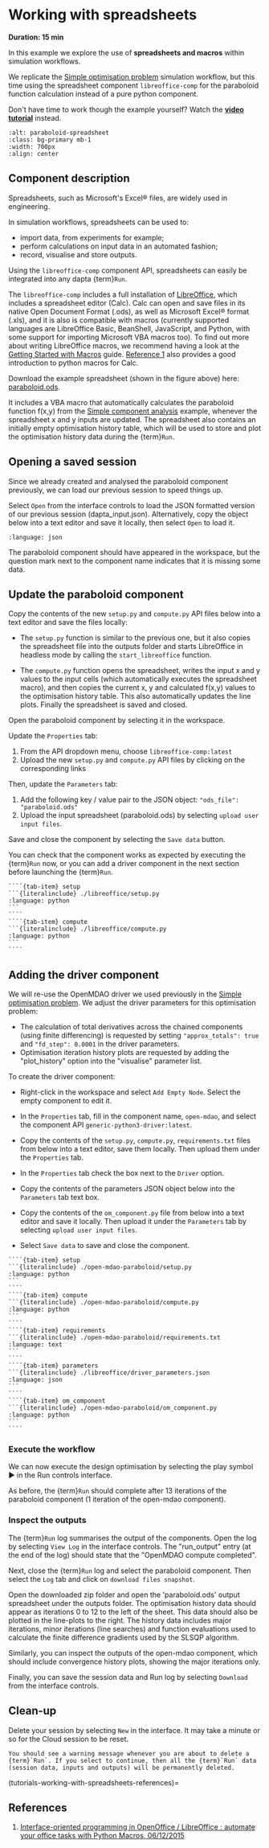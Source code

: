 # Working with spreadsheets


**Duration: 15 min**

In this example we explore the use of **spreadsheets and macros** within simulation workflows.

We replicate the [Simple optimisation problem](./Simple%20optimisation%20problem.md) simulation workflow, but this time using the spreadsheet component `libreoffice-comp` for the paraboloid function calculation instead of a pure python component. 

Don't have time to work though the example yourself? 
Watch the **[video tutorial](https://youtu.be/2GaVVrot-4I)** instead.

```{image} media/spreadsheet_1.png
:alt: paraboloid-spreadsheet
:class: bg-primary mb-1
:width: 700px
:align: center
```

## Component description

Spreadsheets, such as Microsoft's Excel® files, are widely used in engineering. 

In simulation workflows, spreadsheets can be used to:

* import data, from experiments for example; 
* perform calculations on input data in an automated fashion;
* record, visualise and store outputs.

Using the `libreoffice-comp` component API, spreadsheets can easily be integrated into any dapta {term}`Run`.

The `libreoffice-comp` includes a full installation of [LibreOffice](https://www.libreoffice.org/), which includes a spreadsheet editor (Calc). 
Calc can open and save files in its native Open Document Format (.ods), as well as Microsoft Excel® format (.xls), and it is also is compatible with macros (currently supported languages are LibreOffice Basic, BeanShell, JavaScript, and Python, with some support for importing Microsoft VBA macros too). 
To find out more about writing LibreOffice macros, we recommend having a look at the [Getting Started with Macros](https://books.libreoffice.org/en/GS70/GS7013-GettingStartedWithMacros.html) guide. [Reference 1](tutorials-working-with-spreadsheets-references) also provides a good introduction to python macros for Calc. 

Download the example spreadsheet (shown in the figure above) here: [paraboloid.ods](https://github.com/daptablade/parametric_cgx_model/raw/dapta-components/dapta_model_components/libreoffice/paraboloid.ods). 

It includes a VBA macro that automatically calculates the paraboloid function f(x,y) from the [Simple component analysis](./Simple%20component%20analysis.md) example, whenever the spreadsheet x and y inputs are updated.
The spreadsheet also contains an initially empty optimisation history table, which will be used to store and plot the optimisation history data during the {term}`Run`.   

## Opening a saved session

Since we already created and analysed the paraboloid component previously, we can load our previous session to speed things up. 

Select `Open` from the interface controls to load the JSON formatted version of our previous session (dapta_input.json). 
Alternatively, copy the object below into a text editor and save it locally, then select `Open` to load it. 

```{literalinclude} ./paraboloid/dapta_input.json   
:language: json
```

The paraboloid component should have appeared in the workspace, but the question mark next to the component name indicates that it is missing some data. 

## Update the paraboloid component

Copy the contents of the new `setup.py` and `compute.py` API files below into a text editor and save the files locally: 

* The `setup.py` function is similar to the previous one, but it also copies the spreadsheet file into the outputs folder and starts LibreOffice in headless mode by calling the `start_libreoffice` function. 

* The `compute.py` function opens the spreadsheet, writes the input x and y values to the input cells (which automatically executes the spreadsheet macro), and then copies the current x, y and calculated f(x,y) values to the optimisation history table. 
This also automatically updates the line plots. 
Finally the spreadsheet is saved and closed.     

Open the paraboloid component by selecting it in the workspace. 

Update the `Properties` tab:

1. From the API dropdown menu, choose `libreoffice-comp:latest`
2. Upload the new `setup.py` and `compute.py` API files by clicking on the corresponding links

Then, update the `Parameters` tab:

1. Add the following key / value pair to the JSON object: `"ods_file": "paraboloid.ods"`
2. Upload the input spreadsheet (paraboloid.ods) by selecting `upload user input files`. 

Save and close the component by selecting the `Save data` button.

You can check that the component works as expected by executing the {term}`Run` now, or you can add a driver component in the next section before launching the {term}`Run`. 

`````{tab-set}
````{tab-item} setup
```{literalinclude} ./libreoffice/setup.py
:language: python
```
````
````{tab-item} compute
```{literalinclude} ./libreoffice/compute.py
:language: python
```
````
`````

## Adding the driver component

We will re-use the OpenMDAO driver we used previously in the [Simple optimisation problem](./Simple%20optimisation%20problem.md). 
We adjust the driver parameters for this optimisation problem:

* The calculation of total derivatives across the chained components (using finite differencing) is requested by setting `"approx_totals": true` and `"fd_step": 0.0001` in the driver parameters.
* Optimisation iteration history plots are requested by adding the "plot_history" option into the "visualise" parameter list.   

To create the driver component:

* Right-click in the workspace and select `Add Empty Node`. Select the empty component to edit it.

* In the `Properties` tab, fill in the component name, `open-mdao`, and select the component API `generic-python3-driver:latest`. 

* Copy the contents of the `setup.py`, `compute.py`, `requirements.txt` files from below into a text editor, save them locally.
Then upload them under the `Properties` tab. 

* In the `Properties` tab check the box next to the `Driver` option. 

* Copy the contents of the parameters JSON object below into the `Parameters` tab text box. 

* Copy the contents of the `om_component.py` file from below into a text editor and save it locally. 
Then upload it under the `Parameters` tab by selecting `upload user input files`.

* Select `Save data` to save and close the component. 

`````{tab-set}
````{tab-item} setup
```{literalinclude} ./open-mdao-paraboloid/setup.py
:language: python
```
````
````{tab-item} compute
```{literalinclude} ./open-mdao-paraboloid/compute.py
:language: python
```
````
````{tab-item} requirements
```{literalinclude} ./open-mdao-paraboloid/requirements.txt
:language: text
```
````
````{tab-item} parameters
```{literalinclude} ./libreoffice/driver_parameters.json
:language: json
```
````
````{tab-item} om_component
```{literalinclude} ./open-mdao-paraboloid/om_component.py
:language: python
```
````
`````

### Execute the workflow

We can now execute the design optimisation by selecting the play symbol ▶ in the Run controls interface. 

As before, the {term}`Run` should complete after 13 iterations of the paraboloid component (1 iteration of the open-mdao component). 

### Inspect the outputs

The {term}`Run` log summarises the output of the components. Open the log by selecting `View Log` in the interface controls. 
The "run_output" entry (at the end of the log) should state that the "OpenMDAO compute completed".  

Next, close the {term}`Run` log and select the paraboloid component.
Then select the `Log` tab and click on `download files snapshot`.

Open the downloaded zip folder and open the 'paraboloid.ods' output spreadsheet under the outputs folder.
The optimisation history data should appear as iterations 0 to 12 to the left of the sheet.
This data should also be plotted in the line-plots to the right.
The history data includes major iterations, minor iterations (line searches) and function evaluations used to calculate the finite difference gradients used by the SLSQP algorithm.    

Similarly, you can inspect the outputs of the open-mdao component, which should include convergence history plots, showing the major iterations only. 

Finally, you can save the session data and Run log by selecting `Download` from the interface controls. 

## Clean-up

Delete your session by selecting `New` in the interface. 
It may take a minute or so for the Cloud session to be reset. 

```{warning}
You should see a warning message whenever you are about to delete a {term}`Run`. If you select to continue, then all the {term}`Run` data (session data, inputs and outputs) will be permanently deleted. 
```


(tutorials-working-with-spreadsheets-references)=
## References

1. [Interface-oriented programming in OpenOffice / LibreOffice : automate your office tasks with Python Macros, 06/12/2015](http://christopher5106.github.io/office/2015/12/06/openoffice-libreoffice-automate-your-office-tasks-with-python-macros.html)